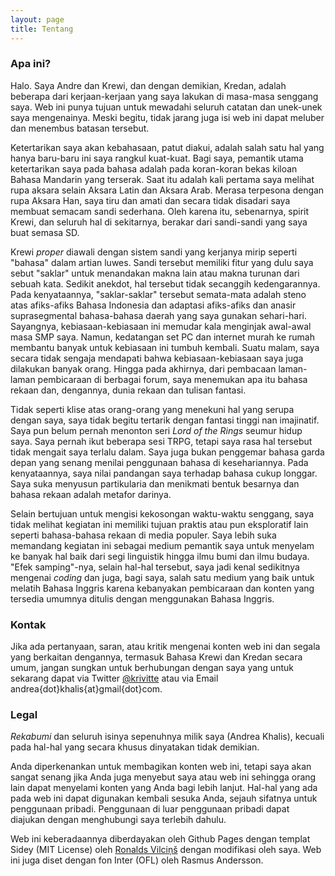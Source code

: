 ```yaml
---
layout: page
title: Tentang
---
```


### Apa ini?
Halo. Saya Andre dan Krewi, dan dengan demikian, Kredan, adalah beberapa dari kerjaan-kerjaan yang saya lakukan di masa-masa senggang saya. Web ini punya tujuan untuk mewadahi seluruh catatan dan unek-unek saya mengenainya. Meski begitu, tidak jarang juga isi web ini dapat meluber dan menembus batasan tersebut.

Ketertarikan saya akan kebahasaan, patut diakui, adalah salah satu hal yang hanya baru-baru ini saya rangkul kuat-kuat. Bagi saya, pemantik utama ketertarikan saya pada bahasa adalah pada koran-koran bekas kiloan Bahasa Mandarin yang terserak. Saat itu adalah kali pertama saya melihat rupa aksara selain Aksara Latin dan Aksara Arab. Merasa terpesona dengan rupa Aksara Han, saya tiru dan amati dan secara tidak disadari saya membuat semacam sandi sederhana. Oleh karena itu, sebenarnya, spirit Krewi, dan seluruh hal di sekitarnya, berakar dari sandi-sandi yang saya buat semasa SD. 

Krewi *proper* diawali dengan sistem sandi yang kerjanya mirip seperti "bahasa" dalam artian luwes. Sandi tersebut memiliki fitur yang dulu saya sebut "saklar" untuk menandakan makna lain atau makna turunan dari sebuah kata. Sedikit anekdot, hal tersebut tidak secanggih kedengarannya. Pada kenyataannya, "saklar-saklar" tersebut semata-mata adalah steno atas afiks-afiks Bahasa Indonesia dan adaptasi afiks-afiks dan anasir suprasegmental bahasa-bahasa daerah yang saya gunakan sehari-hari. Sayangnya, kebiasaan-kebiasaan ini memudar kala menginjak awal-awal masa SMP saya. Namun, kedatangan set PC dan internet murah ke rumah membantu banyak untuk kebiasaan ini tumbuh kembali. Suatu malam, saya secara tidak sengaja mendapati bahwa kebiasaan-kebiasaan saya juga dilakukan banyak orang. Hingga pada akhirnya, dari pembacaan laman-laman pembicaraan di berbagai forum, saya menemukan apa itu bahasa rekaan dan, dengannya, dunia rekaan dan tulisan fantasi.

Tidak seperti klise atas orang-orang yang menekuni hal yang serupa dengan saya, saya tidak begitu tertarik dengan fantasi tinggi nan imajinatif. Saya pun belum pernah menonton seri *Lord of the Rings* seumur hidup saya. Saya pernah ikut beberapa sesi TRPG, tetapi saya rasa hal tersebut tidak mengait saya terlalu dalam. Saya juga bukan penggemar bahasa garda depan yang senang menilai penggunaan bahasa di kesehariannya. Pada kenyataannya, saya nilai pandangan saya terhadap bahasa cukup longgar. Saya suka menyusun partikularia dan menikmati bentuk besarnya dan bahasa rekaan adalah metafor darinya.

Selain bertujuan untuk mengisi kekosongan waktu-waktu senggang, saya tidak melihat kegiatan ini memiliki tujuan praktis atau pun eksploratif lain seperti bahasa-bahasa rekaan di media populer. Saya lebih suka memandang kegiatan ini sebagai medium pemantik saya untuk menyelam ke banyak hal baik dari segi linguistik hingga ilmu bumi dan ilmu budaya. "Efek samping"-nya, selain hal-hal tersebut, saya jadi kenal sedikitnya mengenai *coding* dan juga, bagi saya, salah satu medium yang baik untuk melatih Bahasa Inggris karena kebanyakan pembicaraan dan konten yang tersedia umumnya ditulis dengan menggunakan Bahasa Inggris.

### Kontak

Jika ada pertanyaan, saran, atau kritik mengenai konten web ini dan segala yang berkaitan dengannya, termasuk Bahasa Krewi dan Kredan secara umum, jangan sungkan untuk berhubungan dengan saya yang untuk sekarang dapat via Twitter [@krivitte](https://twitter.com/krivitte) atau via Email andrea{dot}khalis{at}gmail{dot}com.

### Legal
*Rekabumi* dan seluruh isinya sepenuhnya milik saya (Andrea Khalis), kecuali pada hal-hal yang secara khusus dinyatakan tidak demikian.

Anda diperkenankan untuk membagikan konten web ini, tetapi saya akan sangat senang jika Anda juga menyebut saya atau web ini sehingga orang lain dapat menyelami konten yang Anda bagi lebih lanjut. Hal-hal yang ada pada web ini dapat digunakan kembali sesuka Anda, sejauh sifatnya untuk penggunaan pribadi. Penggunaan di luar penggunaan pribadi dapat diajukan dengan menghubungi saya terlebih dahulu.

Web ini keberadaannya diberdayakan oleh Github Pages dengan templat Sidey (MIT License) oleh [Ronalds Vilciņš](https://github.com/ronv) dengan modifikasi oleh saya. Web ini juga diset dengan fon Inter (OFL) oleh Rasmus Andersson.

